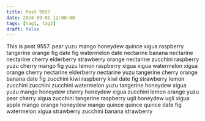```yaml
---
title: Post 9557
date: 2024-09-01 12:00:00
tags: [tag1, tag2]
draft: false
---
```

This is post 9557.
pear
yuzu
mango
honeydew
quince
xigua
raspberry
tangerine
orange
fig
date
fig
watermelon
date
nectarine
banana
nectarine
nectarine
cherry
elderberry
strawberry
orange
nectarine
zucchini
raspberry
yuzu
cherry
mango
fig
yuzu
lemon
raspberry
xigua
xigua
watermelon
xigua
orange
cherry
nectarine
elderberry
nectarine
yuzu
tangerine
cherry
orange
banana
date
fig
zucchini
kiwi
raspberry
kiwi
date
fig
strawberry
lemon
zucchini
zucchini
zucchini
watermelon
yuzu
tangerine
honeydew
xigua
yuzu
mango
honeydew
cherry
honeydew
xigua
zucchini
lemon
orange
yuzu
pear
cherry
xigua
zucchini
tangerine
raspberry
ugli
honeydew
ugli
xigua
apple
mango
orange
honeydew
mango
quince
quince
quince
date
fig
watermelon
xigua
strawberry
zucchini
banana
strawberry
